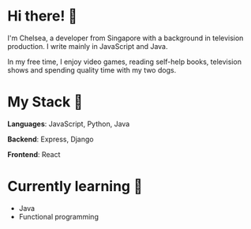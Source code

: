 # Hi there! 🦊

I'm Chelsea, a developer from Singapore with a background in television production. I write mainly in JavaScript and Java.

In my free time, I enjoy video games, reading self-help books, television shows and spending quality time with my two dogs.

# My Stack 👾

**Languages**: JavaScript, Python, Java

**Backend**: Express, Django

**Frontend**: React

# Currently learning 📕
- Java
- Functional programming
